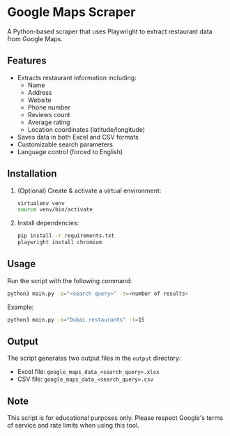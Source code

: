 # Google Maps Scraper

A Python-based scraper that uses Playwright to extract restaurant data from Google Maps.

## Features
- Extracts restaurant information including:
  - Name
  - Address
  - Website
  - Phone number
  - Reviews count
  - Average rating
  - Location coordinates (latitude/longitude)
- Saves data in both Excel and CSV formats
- Customizable search parameters
- Language control (forced to English)

## Installation
1. (Optional) Create & activate a virtual environment:
   ```bash
   virtualenv venv
   source venv/bin/activate
   ```

2. Install dependencies:
   ```bash
   pip install -r requirements.txt
   playwright install chromium
   ```

## Usage
Run the script with the following command:
```bash
python3 main.py -s="<search query>" -t=<number of results>
```

Example:
```bash
python3 main.py -s="Dubai restaurants" -t=15
```

## Output
The script generates two output files in the `output` directory:
- Excel file: `google_maps_data_<search_query>.xlsx`
- CSV file: `google_maps_data_<search_query>.csv`

## Note
This script is for educational purposes only. Please respect Google's terms of service and rate limits when using this tool.
